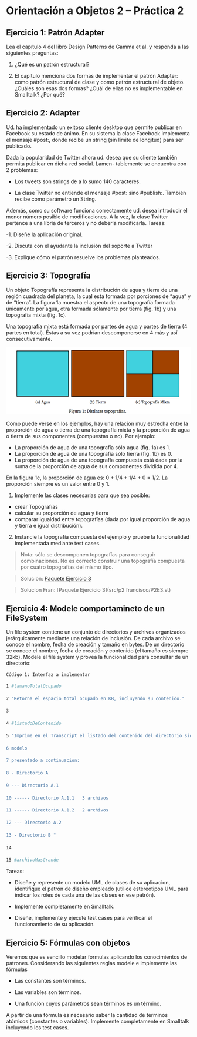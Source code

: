 Orientación a Objetos 2 – Práctica 2
====================================

Ejercicio 1: Patrón Adapter
-----------------------

Lea el capítulo 4 del libro Design Patterns de Gamma et al. y responda a las siguientes preguntas:

1. ¿Qué es un patrón estructural?

2. El capítulo menciona dos formas de implementar el patrón Adapter: como patrón estructural de clase y como
patrón estructural de objeto. ¿Cuáles son esas dos formas? ¿Cuál de ellas no es implementable en Smalltalk?
¿Por qué?

Ejercicio 2: Adapter
-----------------------

Ud. ha implementado un exitoso cliente desktop que permite publicar en Facebook su estado de ánimo.
En su sistema la clase Facebook implementa el mensaje #post:, donde recibe un string (sin límite de longitud)
para ser publicado.

Dada la popularidad de Twitter ahora ud. desea que su cliente también permita publicar en dicha red social. Lamen-
tablemente se encuentra con 2 problemas:

  - Los tweets son strings de a lo sumo 140 caracteres.

  - La clase Twitter no entiende el mensaje #post: sino #publish:. También recibe como parámetro un String.

Además, como su software funciona correctamente ud. desea introducir el menor número posible de modificaciones.
A la vez, la clase Twitter pertence a una libría de terceros y no debería modificarla.
Tareas:

  -1. Diseñe la aplicación original.
  
  -2. Discuta con el ayudante la inclusión del soporte a Twitter
  
  -3. Explique cómo el patrón resuelve los problemas planteados.

Ejercicio 3: Topografía
-----------------------

Un objeto Topografía representa la distribución de agua y tierra de una región
cuadrada del planeta, la cual está formada por porciones de “agua” y de
“tierra”. La figura 1a muestra el aspecto de una topografía formada únicamente
por agua, otra formada sólamente por tierra (fig. 1b) y una topografía mixta
(fig. 1c).

Una topografía mixta está formada por partes de agua y partes de tierra (4
partes en total). Éstas a su vez podrían descomponerse en 4 más y así
consecutivamente.

![Figura 1: Distintas topografías](img/p2/topografias.png)

Como puede verse en los ejemplos, hay una relación muy estrecha entre la
proporción de agua o tierra de una topografía mixta y la proporción de agua o
tierra de sus componentes (compuestas o no). Por ejemplo:

  - La proporción de agua de una topografía sólo agua (fig. 1a) es 1.
  - La proporción de agua de una topografía sólo tierra (fig. 1b) es 0.
  - La proporción de agua de una topografía compuesta está dada por la suma de
    la proporción de agua de sus componentes dividida por 4.

En la figura 1c, la proporción de agua es: 0 + 1/4 + 1/4 + 0 = 1/2. La
proporción siempre es un valor entre 0 y 1.

1. Implemente las clases necesarias para que sea posible:

  - crear Topografías
  - calcular su proporción de agua y tierra
  - comparar igualdad entre topografías (dada por igual proporción de agua y
    tierra e igual distribución).

2. Instancie la topografía compuesta del ejemplo y pruebe la funcionalidad
implementada mediante test cases.

> Nota: sólo se descomponen topografías para conseguir combinaciones. No es
> correcto construir una topografía compuesta por cuatro topografías del mismo
> tipo.

> Solucion:
  [Paquete Ejercicio 3](src/p2/PooP2E3.st)
  
> Solucion Fran:
  [Paquete Ejercicio 3](src/p2 francisco/P2E3.st)
  
  Ejercicio 4: Modele comportamineto de un FileSystem
-----------------------

Un file system contiene un conjunto de directorios y archivos organizados jerárquicamente mediante una relación de
inclusión. De cada archivo se conoce el nombre, fecha de creación y tamaño en bytes. De un directorio se conoce el
nombre, fecha de creación y contenido (el tamaño es siempre 32kb). Modele el file system y provea la funcionalidad
para consultar de un directorio:

```sh
Código 1: Interfaz a implementar
```

```sh
1 #tamanoTotalOcupado

2 "Retorna el espacio total ocupado en KB, incluyendo su contenido."

3

4 #listadoDeContenido

5 "Imprime en el Transcript el listado del contenido del directorio siguiendo el

6 modelo

7 presentado a continuacion:

8 - Directorio A

9 --- Directorio A.1

10 ------ Directorio A.1.1   3 archivos

11 ------ Directorio A.1.2   2 archivos

12 --- Directorio A.2

13 - Directorio B "

14

15 #archivoMasGrande
```

Tareas:

  - Diseñe y represente un modelo UML de clases de su aplicacion, identifique el patrón de diseño empleado (utilice estereotipos UML para indicar los roles de cada una de las clases en ese patrón).
  
  - Implemente completamente en Smalltalk.
  
  - Diseñe, implemente y ejecute test cases para verificar el funcionamiento de su aplicación.


Ejercicio 5: Fórmulas con objetos
-----------------------

Veremos que es sencillo modelar formulas aplicando los conocimientos de patrones. Considerando las siguientes
reglas modele e implemente las fórmulas

  - Las constantes son términos.
  
  - Las variables son términos.
  
  - Una función cuyos parámetros sean términos es un término.
  
A partir de una fórmula es necesario saber la cantidad de términos atómicos (constantes o variables).
Implemente completamente en Smalltalk incluyendo los test cases.
